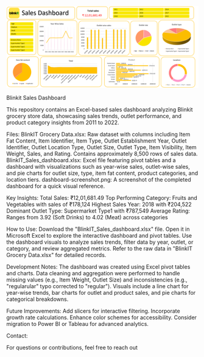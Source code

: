 ![Blinkit Sales Dashboard Screenshot ](Blinkit_Sales_Dashboard.png)

Blinkit Sales Dashboard

This repository contains an Excel-based sales dashboard analyzing Blinkit grocery store data, showcasing sales trends, outlet performance, and product category insights from 2011 to 2022.

Files:
BlinkIT Grocery Data.xlsx: Raw dataset with columns including Item Fat Content, Item Identifier, Item Type, Outlet Establishment Year, Outlet Identifier, Outlet Location Type, Outlet Size, Outlet Type, Item Visibility, Item Weight, Sales, and Rating. Contains approximately 8,500 rows of sales data.
BlinkIT_Sales_dashboard.xlsx: Excel file featuring pivot tables and a dashboard with visualizations such as year-wise sales, outlet-wise sales, and pie charts for outlet size, type, item fat content, product categories, and location tiers.
dashboard-screenshot.png: A screenshot of the completed dashboard for a quick visual reference.

Key Insights:
Total Sales: ₹12,01,681.49
Top Performing Category: Fruits and Vegetables with sales of ₹178,124
Highest Sales Year: 2018 with ₹204,522
Dominant Outlet Type: Supermarket Type1 with ₹787,549
Average Rating: Ranges from 3.92 (Soft Drinks) to 4.02 (Meat) across categories

How to Use:
Download the "BlinkIT_Sales_dashboard.xlsx" file.
Open it in Microsoft Excel to explore the interactive dashboard and pivot tables.
Use the dashboard visuals to analyze sales trends, filter data by year, outlet, or category, and review aggregated metrics.
Refer to the raw data in "BlinkIT Grocery Data.xlsx" for detailed records.

Development Notes:
The dashboard was created using Excel pivot tables and charts.
Data cleaning and aggregation were performed to handle missing values (e.g., Item Weight, Outlet Size) and inconsistencies (e.g., "regularular" typo corrected to "regular").
Visuals include a line chart for year-wise trends, bar charts for outlet and product sales, and pie charts for categorical breakdowns.

Future Improvements:
Add slicers for interactive filtering.
Incorporate growth rate calculations.
Enhance color schemes for accessibility.
Consider migration to Power BI or Tableau for advanced analytics.

Contact:

For questions or contributions, feel free to reach out
